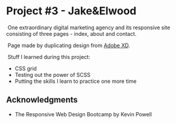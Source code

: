 # Project #3 - Jake&Elwood

​	One extraordinary digital marketing agency and its responsive site consisting of three pages - index, about and contact.

​	Page made by duplicating design from [Adobe XD](https://xd.adobe.com/spec/f255d364-6d5e-4aaf-7703-6f8d0a398281-8464/grid "Check out the design at Adobe!").

​	Stuff I learned during this project:

- CSS grid
- Testing out the power of SCSS
- Putting the skills I learn to practice one more time



## Acknowledgments

* The Responsive Web Design Bootcamp by Kevin Powell